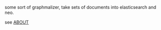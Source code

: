 
some sort of graphmalizer, take sets of documents into elasticsearch and neo.

see [ABOUT](ABOUT.md)
